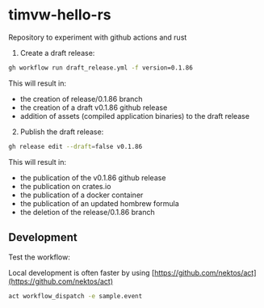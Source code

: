 # timvw-hello-rs

Repository to experiment with github actions and rust

1. Create a draft release:

```bash
gh workflow run draft_release.yml -f version=0.1.86
```

This will result in:
* the creation of release/0.1.86 branch
* the creation of a draft v0.1.86 github release 
* addition of assets (compiled application binaries)  to the draft release

2. Publish the draft release:

```bash
gh release edit --draft=false v0.1.86
```

This will result in:
* the publication of the v0.1.86 github release
* the publication on crates.io
* the publication of a docker container
* the publication of an updated hombrew formula
* the deletion of the release/0.1.86 branch

## Development

Test the workflow:

Local development is often faster by using [https://github.com/nektos/act](https://github.com/nektos/act)

```bash
act workflow_dispatch -e sample.event 
```